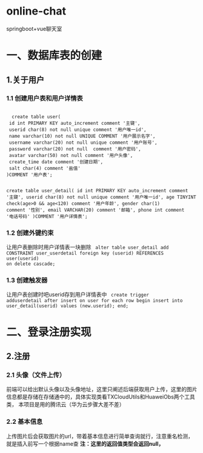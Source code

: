 # online-chat
springboot+vue聊天室
# 一、数据库表的创建
## 1.关于用户
### 1.1 创建用户表和用户详情表
<code> 
  create table user(
 id int PRIMARY KEY auto_increment comment '主键',
 userid char(8) not null unique comment '用户唯一id',
 name varchar(10) not null UNIQUE COMMENT '用户展示名字',
 username varchar(20) not null unique comment '用户账号',
 password varchar(20) not null  comment '用户密码',
 avatar varchar(50) not null comment '用户头像',
 create_time date comment '创建日期',
 salt char(4) comment '盐值'
)COMMENT '用户表';

create table user_detail(
 id int PRIMARY KEY auto_increment comment '主键',
 userid char(8) not null unique comment '用户唯一id',
 age TINYINT check(age>0 && age<120) comment '用户年龄',
 gender char(1) comment '性别',
 email VARCHAR(20) comment '邮箱',
 phone int comment '电话号码'
)COMMENT '用户详情表';
</code>
### 1.2 创建外键约束
让用户表删除时用户详情表一块删除
<code>
alter table user_detail add CONSTRAINT user_userdetail foreign key (userid) REFERENCES user(userid) on delete cascade;
</code>
### 1.3 创建触发器
让用户表创建时吧userid存到用户详情表中
<code>
create trigger adduserdetail 
after insert on user 
for each row
begin
		 insert into user_detail(userid) 
		 values (new.userid);
end;
</code>
# 二、登录注册实现
## 2.注册
### 2.1 头像（文件上传）
前端可以给出默认头像以及头像地址，这里只阐述后端获取用户上传，这里的图片信息都是存储在存储通中的，具体实现类看TXCloudUtils和HuaweiObs两个工具类，
本项目是用的腾讯云（华为云步骤大差不差）
### 2.2 基本信息
上传图片后会获取图片的url，带着基本信息进行简单查询就行，注意重名检测，就是插入前写一个根据name查
**注：这里的返回值类型会返回null，**
